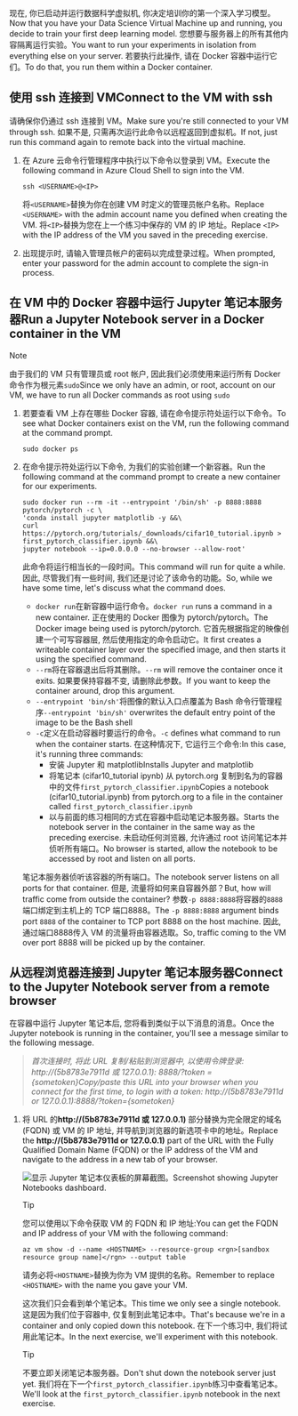 <span data-ttu-id="f9cfb-101">现在, 你已启动并运行数据科学虚拟机, 你决定培训你的第一个深入学习模型。</span><span class="sxs-lookup"><span data-stu-id="f9cfb-101">Now that you have your Data Science Virtual Machine up and running, you decide to train your first deep learning model.</span></span> <span data-ttu-id="f9cfb-102">您想要与服务器上的所有其他内容隔离运行实验。</span><span class="sxs-lookup"><span data-stu-id="f9cfb-102">You want to run your experiments in isolation from everything else on your server.</span></span> <span data-ttu-id="f9cfb-103">若要执行此操作, 请在 Docker 容器中运行它们。</span><span class="sxs-lookup"><span data-stu-id="f9cfb-103">To do that, you run them within a Docker container.</span></span>

## <a name="connect-to-the-vm-with-ssh"></a><span data-ttu-id="f9cfb-104">使用 ssh 连接到 VM</span><span class="sxs-lookup"><span data-stu-id="f9cfb-104">Connect to the VM with ssh</span></span>

<span data-ttu-id="f9cfb-105">请确保你仍通过 ssh 连接到 VM。</span><span class="sxs-lookup"><span data-stu-id="f9cfb-105">Make sure you're still connected to your VM through ssh.</span></span> <span data-ttu-id="f9cfb-106">如果不是, 只需再次运行此命令以远程返回到虚拟机。</span><span class="sxs-lookup"><span data-stu-id="f9cfb-106">If not, just run this command again to remote back into the virtual machine.</span></span>

1. <span data-ttu-id="f9cfb-107">在 Azure 云命令行管理程序中执行以下命令以登录到 VM。</span><span class="sxs-lookup"><span data-stu-id="f9cfb-107">Execute the following command in Azure Cloud Shell to sign into the VM.</span></span>

    ```azurecli 
    ssh <USERNAME>@<IP>
    ``` 
    
    <span data-ttu-id="f9cfb-108">将`<USERNAME>`替换为你在创建 VM 时定义的管理员帐户名称。</span><span class="sxs-lookup"><span data-stu-id="f9cfb-108">Replace  `<USERNAME>` with the admin account name you defined when creating the VM.</span></span> <span data-ttu-id="f9cfb-109">将`<IP>`替换为您在上一个练习中保存的 VM 的 IP 地址。</span><span class="sxs-lookup"><span data-stu-id="f9cfb-109">Replace `<IP>` with the IP address of the VM you saved in the preceding exercise.</span></span>  

1. <span data-ttu-id="f9cfb-110">出现提示时, 请输入管理员帐户的密码以完成登录过程。</span><span class="sxs-lookup"><span data-stu-id="f9cfb-110">When prompted, enter your password for the admin account to complete the sign-in process.</span></span>

## <a name="run-a-jupyter-notebook-server-in-a-docker-container-in-the-vm"></a><span data-ttu-id="f9cfb-111">在 VM 中的 Docker 容器中运行 Jupyter 笔记本服务器</span><span class="sxs-lookup"><span data-stu-id="f9cfb-111">Run a Jupyter Notebook server in a Docker container in the VM</span></span>

> [!NOTE]
> <span data-ttu-id="f9cfb-112">由于我们的 VM 只有管理员或 root 帐户, 因此我们必须使用来运行所有 Docker 命令作为根元素`sudo`</span><span class="sxs-lookup"><span data-stu-id="f9cfb-112">Since we only have an admin, or root, account on our VM, we have to run all Docker commands as root using `sudo`</span></span>

1. <span data-ttu-id="f9cfb-113">若要查看 VM 上存在哪些 Docker 容器, 请在命令提示符处运行以下命令。</span><span class="sxs-lookup"><span data-stu-id="f9cfb-113">To see what Docker containers exist on the VM, run the following command at the command prompt.</span></span>

    ```azurecli 
    sudo docker ps
    ```

1. <span data-ttu-id="f9cfb-114">在命令提示符处运行以下命令, 为我们的实验创建一个新容器。</span><span class="sxs-lookup"><span data-stu-id="f9cfb-114">Run the following command at the command prompt to create a new container for our experiments.</span></span>

    ```azurecli 
    sudo docker run --rm -it --entrypoint '/bin/sh' -p 8888:8888 pytorch/pytorch -c \
    'conda install jupyter matplotlib -y &&\
    curl https://pytorch.org/tutorials/_downloads/cifar10_tutorial.ipynb > first_pytorch_classifier.ipynb &&\
    jupyter notebook --ip=0.0.0.0 --no-browser --allow-root'
    ``` 

    <span data-ttu-id="f9cfb-115">此命令将运行相当长的一段时间。</span><span class="sxs-lookup"><span data-stu-id="f9cfb-115">This command will run for quite a while.</span></span> <span data-ttu-id="f9cfb-116">因此, 尽管我们有一些时间, 我们还是讨论了该命令的功能。</span><span class="sxs-lookup"><span data-stu-id="f9cfb-116">So, while we have some time, let's discuss what the command does.</span></span> 
    - <span data-ttu-id="f9cfb-117">`docker run`在新容器中运行命令。</span><span class="sxs-lookup"><span data-stu-id="f9cfb-117">`docker run` runs a command in a new container.</span></span> <span data-ttu-id="f9cfb-118">正在使用的 Docker 图像为 pytorch/pytorch。</span><span class="sxs-lookup"><span data-stu-id="f9cfb-118">The Docker image being used is pytorch/pytorch.</span></span> <span data-ttu-id="f9cfb-119">它首先根据指定的映像创建一个可写容器层, 然后使用指定的命令启动它。</span><span class="sxs-lookup"><span data-stu-id="f9cfb-119">It first creates a writeable container layer over the specified image, and then starts it using the specified command.</span></span>
    - <span data-ttu-id="f9cfb-120">`--rm`将在容器退出后将其删除。</span><span class="sxs-lookup"><span data-stu-id="f9cfb-120">`--rm` will remove the container once it exits.</span></span> <span data-ttu-id="f9cfb-121">如果要保持容器不变, 请删除此参数。</span><span class="sxs-lookup"><span data-stu-id="f9cfb-121">If you want to keep the container around, drop this argument.</span></span> 
    - <span data-ttu-id="f9cfb-122">`--entrypoint 'bin/sh'`将图像的默认入口点覆盖为 Bash 命令行管理程序</span><span class="sxs-lookup"><span data-stu-id="f9cfb-122">`--entrypoint 'bin/sh'` overwrites the default entry point of the image to be the Bash shell</span></span>
    - <span data-ttu-id="f9cfb-123">`-c`定义在启动容器时要运行的命令。</span><span class="sxs-lookup"><span data-stu-id="f9cfb-123">`-c` defines what command to run when the container starts.</span></span> <span data-ttu-id="f9cfb-124">在这种情况下, 它运行三个命令:</span><span class="sxs-lookup"><span data-stu-id="f9cfb-124">In this case, it's running three commands:</span></span>
        - <span data-ttu-id="f9cfb-125">安装 Jupyter 和 matplotlib</span><span class="sxs-lookup"><span data-stu-id="f9cfb-125">Installs Jupyter and matplotlib</span></span>
        - <span data-ttu-id="f9cfb-126">将笔记本 (cifar10_tutorial ipynb) 从 pytorch.org 复制到名为的容器中的文件`first_pytorch_classifier.ipynb`</span><span class="sxs-lookup"><span data-stu-id="f9cfb-126">Copies a notebook (cifar10_tutorial.ipynb) from pytorch.org to a file in the container called `first_pytorch_classifier.ipynb`</span></span>
        - <span data-ttu-id="f9cfb-127">以与前面的练习相同的方式在容器中启动笔记本服务器。</span><span class="sxs-lookup"><span data-stu-id="f9cfb-127">Starts the notebook server in the container in the same way as the preceding exercise.</span></span>  <span data-ttu-id="f9cfb-128">未启动任何浏览器, 允许通过 root 访问笔记本并侦听所有端口。</span><span class="sxs-lookup"><span data-stu-id="f9cfb-128">No browser is started, allow the notebook to be accessed by root and listen on all ports.</span></span> 
    
    <span data-ttu-id="f9cfb-129">笔记本服务器侦听该容器的所有端口。</span><span class="sxs-lookup"><span data-stu-id="f9cfb-129">The notebook server listens on all ports for that container.</span></span> <span data-ttu-id="f9cfb-130">但是, 流量将如何来自容器外部？</span><span class="sxs-lookup"><span data-stu-id="f9cfb-130">But, how will traffic come from outside the container?</span></span> <span data-ttu-id="f9cfb-131">参数`-p 8888:8888`将容器的`8888`端口绑定到主机上的 TCP 端口8888。</span><span class="sxs-lookup"><span data-stu-id="f9cfb-131">The `-p 8888:8888` argument binds port `8888` of the container to TCP port 8888 on the host machine.</span></span> <span data-ttu-id="f9cfb-132">因此, 通过端口8888传入 VM 的流量将由容器选取。</span><span class="sxs-lookup"><span data-stu-id="f9cfb-132">So, traffic coming to the VM over port 8888 will be picked up by the container.</span></span> 

## <a name="connect-to-the-jupyter-notebook-server-from-a-remote-browser"></a><span data-ttu-id="f9cfb-133">从远程浏览器连接到 Jupyter 笔记本服务器</span><span class="sxs-lookup"><span data-stu-id="f9cfb-133">Connect to the Jupyter Notebook server from a remote browser</span></span> 

<span data-ttu-id="f9cfb-134">在容器中运行 Jupyter 笔记本后, 您将看到类似于以下消息的消息。</span><span class="sxs-lookup"><span data-stu-id="f9cfb-134">Once the Jupyter notebook is running in the container, you'll  see a message similar to the following message.</span></span> 

> <span data-ttu-id="f9cfb-135">*首次连接时, 将此 URL 复制/粘贴到浏览器中, 以使用令牌登录: http://(5b8783e7911d 或 127.0.0.1): 8888/?token = {sometoken}*</span><span class="sxs-lookup"><span data-stu-id="f9cfb-135">*Copy/paste this URL into your browser when you connect for the first time, to login with a token: http://(5b8783e7911d or 127.0.0.1):8888/?token={sometoken}*</span></span>

1. <span data-ttu-id="f9cfb-136">将 URL 的**http://(5b8783e7911d 或 127.0.0.1)** 部分替换为完全限定的域名 (FQDN) 或 VM 的 IP 地址, 并导航到浏览器的新选项卡中的地址。</span><span class="sxs-lookup"><span data-stu-id="f9cfb-136">Replace the **http://(5b8783e7911d or 127.0.0.1)** part of the URL with the Fully Qualified Domain Name (FQDN) or the IP address of the VM and navigate to the address in a new tab of your browser.</span></span>

    ![<span data-ttu-id="f9cfb-137">显示 Jupyter 笔记本仪表板的屏幕截图。</span><span class="sxs-lookup"><span data-stu-id="f9cfb-137">Screenshot showing Jupyter Notebooks dashboard.</span></span> ](../media/notebook-in-docker.png)

    > [!TIP]
    > <span data-ttu-id="f9cfb-138">您可以使用以下命令获取 VM 的 FQDN 和 IP 地址:</span><span class="sxs-lookup"><span data-stu-id="f9cfb-138">You can get the FQDN and IP address of your VM with the following command:</span></span>
    > 
    > `az vm show -d --name <HOSTNAME> --resource-group <rgn>[sandbox resource group name]</rgn> --output table`
    >
    > <span data-ttu-id="f9cfb-139">请务必将`<HOSTNAME>`替换为你为 VM 提供的名称。</span><span class="sxs-lookup"><span data-stu-id="f9cfb-139">Remember to replace `<HOSTNAME>` with the name you gave your VM.</span></span> 
    
    <span data-ttu-id="f9cfb-140">这次我们只会看到单个笔记本。</span><span class="sxs-lookup"><span data-stu-id="f9cfb-140">This time we only see a single notebook.</span></span> <span data-ttu-id="f9cfb-141">这是因为我们位于容器中, 仅复制到此笔记本中。</span><span class="sxs-lookup"><span data-stu-id="f9cfb-141">That's because we're in a container and only copied down this notebook.</span></span> <span data-ttu-id="f9cfb-142">在下一个练习中, 我们将试用此笔记本。</span><span class="sxs-lookup"><span data-stu-id="f9cfb-142">In the next exercise, we'll experiment with this notebook.</span></span> 
    
    > [!TIP]
    > <span data-ttu-id="f9cfb-143">不要立即关闭笔记本服务器。</span><span class="sxs-lookup"><span data-stu-id="f9cfb-143">Don't shut down the notebook server just yet.</span></span> <span data-ttu-id="f9cfb-144">我们将在下一个`first_pytorch_classifier.ipynb`练习中查看笔记本。</span><span class="sxs-lookup"><span data-stu-id="f9cfb-144">We'll look at the `first_pytorch_classifier.ipynb` notebook in the next exercise.</span></span>